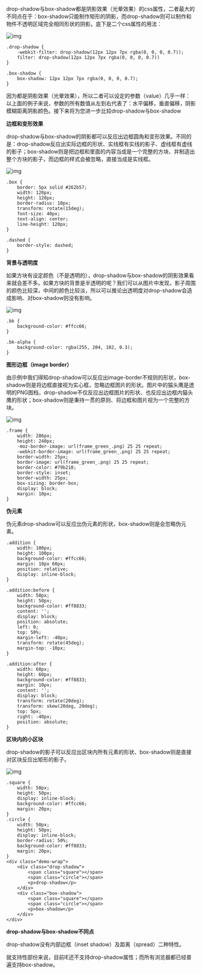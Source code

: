 drop-shadow与box-shadow都是阴影效果（光晕效果）的css属性，二者最大的不同点在于：box-shadow只能制作矩形的阴影，而drop-shadow则可以制作和物件不透明区域完全相同形状的阴影。底下是二个css属性的用法：

![img](https://raw.githubusercontent.com/BInyLU/webimg/master/20190608/1.jpg)

```
.drop-shadow {
    -webkit-filter: drop-shadow(12px 12px 7px rgba(0, 0, 0, 0.7));
    filter: drop-shadow(12px 12px 7px rgba(0, 0, 0, 0.7))
}

.box-shadow {
    box-shadow: 12px 12px 7px rgba(0, 0, 0, 0.7);
}
```

因为都是阴影效果（光晕效果），所以二者可以设定的参数（value）几乎一样：以上面的例子来说，参数的所有数值从左到右代表了：水平偏移，垂直偏移，阴影模糊距离阴影颜色。接下来将为您进一步比较drop-shadow与box-shadow



**边框和变形效果**

drop-shadow与box-shadow的阴影都可以反应出边框圆角和变形效果。不同的是：drop-shadow反应出实际边框的形状、实线框有实线的影子、虚线框有虚线的影子；box-shadow则是把边框和里面的内容当成是一个完整的方块、并制造出整个方块的影子，而边框的样式会被忽略，直接当成是实线框。

![img](https://raw.githubusercontent.com/BInyLU/webimg/master/20190608/2.jpg)

```
.box {
    border: 5px solid #262b57;
    width: 120px;
    height: 120px;
    border-radius: 10px;
    transform: rotate(15deg);
    font-size: 40px;
    text-align: center;
    line-height: 120px;
}

.dashed {
    border-style: dashed;
}
```



**背景与透明度**

如果方块有设定颜色（不是透明的），drop-shadow与box-shadow的阴影效果看来就会差不多。如果方块的背景是半透明的呢？我们可以从图片中发现，影子周围的颜色比较深，中间的颜色比较淡，所以可以推论出透明度对drop-shadow会造成影响、对box-shadow则没有影响。

![img](https://raw.githubusercontent.com/BInyLU/webimg/master/20190608/3.jpg)

```
.bk {
    background-color: #ffcc66;
}

.bk-alpha {
    background-color: rgba(255, 204, 102, 0.3);
}
```



**图形边框（image border）**

由示例中我们得知drop-shadow可以反应出image-border不规则的形状，box-shadow则是将边框直接视为实心框，忽略边框图片的形状。图片中的猫头鹰是透明的PNG图档，drop-shadow不仅反应出边框图片的形状、也反应出边框内猫头鹰的形状；box-shadow则是秉持一贯的原则、将边框和图片视为一个完整的方块。

![img](https://raw.githubusercontent.com/BInyLU/webimg/master/20190608/4.jpg)

```
.frame {
    width: 286px;
    height: 240px;
    -moz-border-image: url(frame_green_.png) 25 25 repeat;
    -webkit-border-image: url(frame_green_.png) 25 25 repeat;
    border-width: 25px;
    border-image: url(frame_green_.png) 25 25 repeat;
    border-color: #79b218;
    border-style: inset;
    border-width: 25px;
    box-sizing: border-box;
    display: block;
    margin: 10px;
}
```



**伪元素**

伪元素drop-shadow可以反应出伪元素的形状，box-shadow则是会忽略伪元素。

```
.addition {
    width: 100px;
    height: 100px;
    background-color: #ffcc66;
    margin: 10px 60px;
    position: relative;
    display: inline-block;
}

.addition:before {
    width: 50px;
    height: 50px;
    background-color: #ff8833;
    content: '';
    display: block;
    position: absolute;
    left: 0;
    top: 50%;
    margin-left: -40px;
    transform: rotate(45deg);
    margin-top: -10px;
}

.addition:after {
    width: 60px;
    height: 60px;
    background-color: #ff8833;
    margin: 10px;
    content: '';
    display: block;
    transform: rotate(20deg);
    transform: skew(20deg, 20deg);
    top: 5px;
    right: -40px;
    position: absolute;
}
```



**区块内的小区块**

drop-shadow的影子可以反应出区块内所有元素的形状、box-shadow则是直接对区块反应出矩形的影子。

![img](https://raw.githubusercontent.com/BInyLU/webimg/master/20190608/5.jpg)

```
.square {
    width: 50px;
    height: 50px;
    display: inline-block;
    background-color: #ffcc66;
    margin: 20px;
}
.circle {
    width: 50px;
    height: 50px;
    display: inline-block;
    border-radius: 50%;
    background-color: #ff8833;
    margin: 20px;
}
<div class="demo-wrap">
    <div class="drop-shadow">
        <span class="square"></span>
        <span class="circle"></span>
        <p>drop-shadow</p>
    </div>
    <div class="box-shadow">
        <span class="square"></span>
        <span class="circle"></span>
        <p>box-shadow</p>
    </div>
</div>
```



**drop-shadow与box-shadow不同点**

drop-shadow没有内部边框（inset shadow）及距离（spread）二种特性。

就支持性部份来说，目前IE还不支持drop-shadow属性；而所有浏览器都已经普遍支持box-shadow。